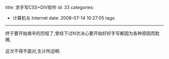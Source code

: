 title: 求手写CSS+DIV软件
id: 33
categories:
  - 计算机与 Internet
date: 2008-07-14 10:27:05
tags:
---

<div id="msgcns!9697D6160EFEBC17!1712" class="bvMsg"><div>终于要开始艰辛的历程了,曾经下过N次决心要开始好好手写都因为各种原因而耽搁,</div>
<div> </div>
<div>这次不得不面对,生计所迫啊.</div></div>